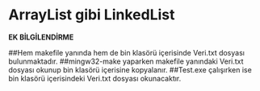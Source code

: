 # ArrayList gibi LinkedList

**EK BİLGİLENDİRME**

##Hem makefile yanında hem de bin klasörü içerisinde Veri.txt dosyası bulunmaktadır.
##mingw32-make yaparken makefile yanındaki Veri.txt dosyası okunup bin klasörü içerisine kopyalanır.
##Test.exe çalışırken ise bin klasörü içerisindeki Veri.txt dosyası okunacaktır.
